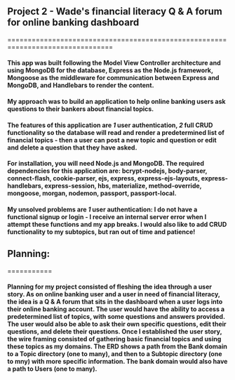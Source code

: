 ## Project 2 - Wade's financial literacy Q & A forum for online banking dashboard
================================================================================

#### This app was built following the Model View Controller architecture and using MongoDB for the database, Express as the Node.js framework, Mongoose as the middleware for communication between Express and MongoDB, and Handlebars to render the content.

#### My approach was to build an application to help online banking users ask questions to their bankers about financial topics.

#### The features of this application are *1* user authentication, *2* full CRUD functionality so the database will read and render a predetermined list of financial topics - then a user can post a new topic and question or edit and delete a question that they have asked.

#### For installation, you will need Node.js and MongoDB. The required dependencies for this application are: bcrypt-nodejs, body-parser, connect-flash, cookie-parser, ejs, express, express-ejs-layouts, express-handlebars, express-session, hbs, materialize, method-override, mongoose, morgan, nodemon, passport, passport-local.

#### My unsolved problems are *1* user authentication: I do not have a functional signup or login - I receive an internal server error when I attempt these functions and my app breaks. I would also like to add CRUD functionality to my subtopics, but ran out of time and patience!

## Planning:
===========
<!-- ### ![Alt text](domain_mode_erd.jpg) -->
#### Planning for my project consisted of fleshing the idea through a user story. As on online banking user and a user in need of financial literacy, the idea is a Q & A forum that sits in the dashboard when a user logs into their online banking account. The user would have the ability to access a predetermined list of topics, with some questions and answers provided. The user would also be able to ask their own specific questions, edit their questions, and delete their questions. Once I established the user story, the wire framing consisted of gathering basic financial topics and using these topics as my domains. The ERD shows a path from the Bank domain to a Topic directory (one to many), and then to a Subtopic directory (one to mny) with more specific information. The bank domain would also have a path to Users (one to many).
